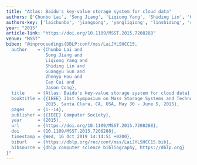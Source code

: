 ```yaml
---
title: "Atlas: Baidu's key-value storage system for cloud data"
authors: ['Chunbo Lai', 'Song Jiang', 'Liqiong Yang', 'Shiding Lin', 'Guangyu Sun', 'Zhenyu Hou', 'Can Cui', 'Jason Cong']
authors-key: ['laichunbo', 'jiangsong', 'yangliqiong', 'linshiding', 'sunguangyu', 'houzhenyu', 'cuican', 'congjason']
year: "2015"
article-link: "https://doi.org/10.1109/MSST.2015.7208288"
venue: "MSST"
bibex: "@inproceedings{DBLP:conf/mss/LaiJYLSHCC15,
  author    = {Chunbo Lai and
               Song Jiang and
               Liqiong Yang and
               Shiding Lin and
               Guangyu Sun and
               Zhenyu Hou and
               Can Cui and
               Jason Cong},
  title     = {Atlas: Baidu's key-value storage system for cloud data},
  booktitle = {{IEEE} 31st Symposium on Mass Storage Systems and Technologies, {MSST}
               2015, Santa Clara, CA, USA, May 30 - June 5, 2015},
  pages     = {1--14},
  publisher = {{IEEE} Computer Society},
  year      = {2015},
  url       = {https://doi.org/10.1109/MSST.2015.7208288},
  doi       = {10.1109/MSST.2015.7208288},
  timestamp = {Wed, 16 Oct 2019 14:14:51 +0200},
  biburl    = {https://dblp.org/rec/conf/mss/LaiJYLSHCC15.bib},
  bibsource = {dblp computer science bibliography, https://dblp.org}
}"
---
```

